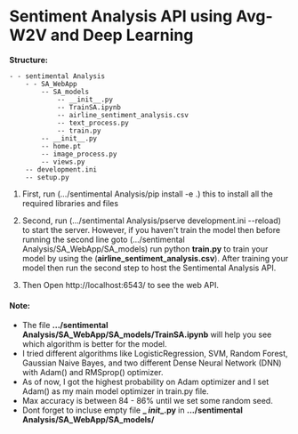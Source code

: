 # Sentiment Analysis API using Avg-W2V and Deep Learning

**Structure:**

	- - sentimental Analysis
		- - SA_WebApp
			-- SA_models
				-- __init__.py
				-- TrainSA.ipynb
				-- airline_sentiment_analysis.csv
				-- text_process.py
				-- train.py
			-- __init__.py
			-- home.pt
			-- image_process.py
			-- views.py
		-- development.ini
		-- setup.py

1. First, run (.../sentimental Analysis/pip install -e .) this to install all the required libraries and files

2. Second, run (.../sentimental Analysis/pserve development.ini --reload) to start the server. However, if you haven't train the model then before running the second line goto (.../sentimental Analysis/SA_WebApp/SA_models) run python **train.py** to train your model by using the (**airline_sentiment_analysis.csv**). After training your model then run the second step to host the Sentimental Analysis API.

3. Then Open http://localhost:6543/ to see the web API.


#### Note:
* The file **.../sentimental Analysis/SA_WebApp/SA_models/TrainSA.ipynb**  will help you see which algorithm is better for the model.
* I tried different algorithms like LogisticRegression, SVM, Random Forest, Gaussian Naive Bayes, and two different Dense Neural Network (DNN) with Adam() and RMSprop() optimizer.
* As of now, I got the highest probability on Adam optimizer and I set Adam() as my main model optimizer in  train.py file.
* Max accuracy is between 84 - 86% until we set some random seed.
* Dont forget to incluse empty file **_ _init__.py** in **.../sentimental Analysis/SA_WebApp/SA_models/**

